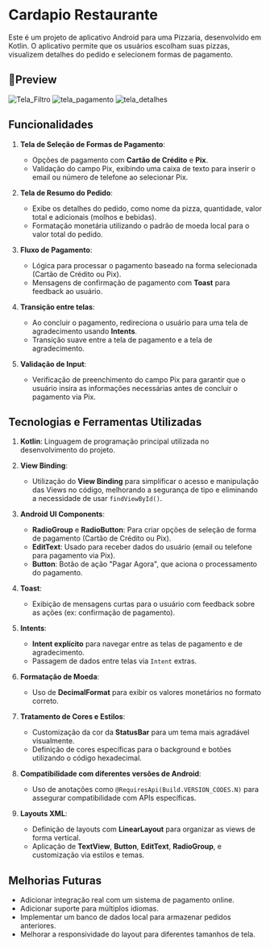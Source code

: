 # Cardapio Restaurante

Este é um projeto de aplicativo Android para uma Pizzaria, desenvolvido em Kotlin. O aplicativo permite que os usuários escolham suas pizzas, visualizem detalhes do pedido e selecionem formas de pagamento.

## 📱Preview

![Tela_Filtro](https://github.com/user-attachments/assets/c27bbe31-5696-45cc-b80e-beb390c3247f)
![tela_pagamento](https://github.com/user-attachments/assets/d04204de-98c0-40da-aed7-6ea81f311b6f)
![tela_detalhes](https://github.com/user-attachments/assets/11a7ab23-93b9-41d8-9bda-1a93d2fb984c)

## Funcionalidades

1. **Tela de Seleção de Formas de Pagamento**:
   - Opções de pagamento com **Cartão de Crédito** e **Pix**.
   - Validação do campo Pix, exibindo uma caixa de texto para inserir o email ou número de telefone ao selecionar Pix.

2. **Tela de Resumo do Pedido**:
   - Exibe os detalhes do pedido, como nome da pizza, quantidade, valor total e adicionais (molhos e bebidas).
   - Formatação monetária utilizando o padrão de moeda local para o valor total do pedido.

3. **Fluxo de Pagamento**:
   - Lógica para processar o pagamento baseado na forma selecionada (Cartão de Crédito ou Pix).
   - Mensagens de confirmação de pagamento com **Toast** para feedback ao usuário.

4. **Transição entre telas**:
   - Ao concluir o pagamento, redireciona o usuário para uma tela de agradecimento usando **Intents**.
   - Transição suave entre a tela de pagamento e a tela de agradecimento.
  
5. **Validação de Input**:
   - Verificação de preenchimento do campo Pix para garantir que o usuário insira as informações necessárias antes de concluir o pagamento via Pix.


## Tecnologias e Ferramentas Utilizadas

1. **Kotlin**: Linguagem de programação principal utilizada no desenvolvimento do projeto.
   
2. **View Binding**:
   - Utilização do **View Binding** para simplificar o acesso e manipulação das Views no código, melhorando a segurança de tipo e eliminando a necessidade de usar `findViewById()`.

3. **Android UI Components**:
   - **RadioGroup** e **RadioButton**: Para criar opções de seleção de forma de pagamento (Cartão de Crédito ou Pix).
   - **EditText**: Usado para receber dados do usuário (email ou telefone para pagamento via Pix).
   - **Button**: Botão de ação "Pagar Agora", que aciona o processamento do pagamento.

4. **Toast**:
   - Exibição de mensagens curtas para o usuário com feedback sobre as ações (ex: confirmação de pagamento).

5. **Intents**:
   - **Intent explícito** para navegar entre as telas de pagamento e de agradecimento.
   - Passagem de dados entre telas via `Intent` extras.

6. **Formatação de Moeda**:
   - Uso de **DecimalFormat** para exibir os valores monetários no formato correto.

7. **Tratamento de Cores e Estilos**:
   - Customização da cor da **StatusBar** para um tema mais agradável visualmente.
   - Definição de cores específicas para o background e botões utilizando o código hexadecimal.

8. **Compatibilidade com diferentes versões de Android**:
   - Uso de anotações como `@RequiresApi(Build.VERSION_CODES.N)` para assegurar compatibilidade com APIs específicas.

9. **Layouts XML**:
   - Definição de layouts com **LinearLayout** para organizar as views de forma vertical.
   - Aplicação de **TextView**, **Button**, **EditText**, **RadioGroup**, e customização via estilos e temas.
  

## Melhorias Futuras

- Adicionar integração real com um sistema de pagamento online.
- Adicionar suporte para múltiplos idiomas.
- Implementar um banco de dados local para armazenar pedidos anteriores.
- Melhorar a responsividade do layout para diferentes tamanhos de tela.
